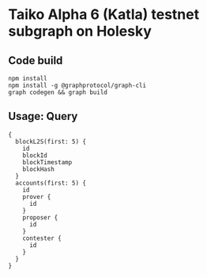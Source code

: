 # Taiko Alpha 6 (Katla) testnet subgraph on Holesky

## Code build
```
npm install
npm install -g @graphprotocol/graph-cli
graph codegen && graph build
```

## Usage: Query

```
{
  blockL2S(first: 5) {
    id
    blockId
    blockTimestamp
    blockHash
  }
  accounts(first: 5) {
    id
    prover {
      id
    }
    proposer {
      id
    }
    contester {
      id
    }
  }
}
```
